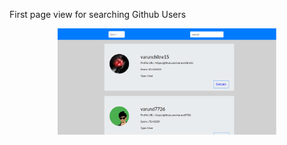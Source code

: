 First page view for searching Github Users

<p align="center">
  <img src="https://github.com/4bhishekKasam/React-Assignment/blob/master/assignmentScreenshot.PNG" width="350"/>
 
</p>
